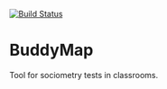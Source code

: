 [![Build Status](https://dev.azure.com/mynadesign/BuddyMap/_apis/build/status/NoemiLaszlo.BuddyMap)](https://dev.azure.com/mynadesign/BuddyMap/_build/latest?definitionId=1)
# BuddyMap
Tool for sociometry tests in classrooms.
